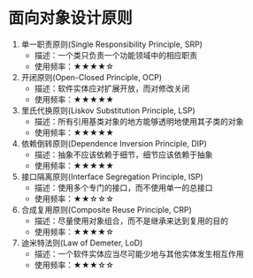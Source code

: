 # 面向对象设计原则
1. 单一职责原则(Single Responsibility Principle, SRP)
   - 描述：一个类只负责一个功能领域中的相应职责
   - 使用频率：★★★★☆
2. 开闭原则(Open-Closed Principle, OCP)
   - 描述：软件实体应对扩展开放，而对修改关闭
   - 使用频率：★★★★★
3. 里氏代换原则(Liskov Substitution Principle, LSP)
   - 描述：所有引用基类对象的地方能够透明地使用其子类的对象
   - 使用频率：★★★★★
4. 依赖倒转原则(Dependence  Inversion Principle, DIP)
   - 描述：抽象不应该依赖于细节，细节应该依赖于抽象
   - 使用频率：★★★★★
5. 接口隔离原则(Interface Segregation Principle, ISP)
   - 描述：使用多个专门的接口，而不使用单一的总接口
   - 使用频率：★★☆☆☆
6. 合成复用原则(Composite Reuse Principle, CRP)
   - 描述：尽量使用对象组合，而不是继承来达到复用的目的
   - 使用频率：★★★★☆
7. 迪米特法则(Law of Demeter, LoD)
   - 描述：一个软件实体应当尽可能少地与其他实体发生相互作用
   - 使用频率：★★★☆☆